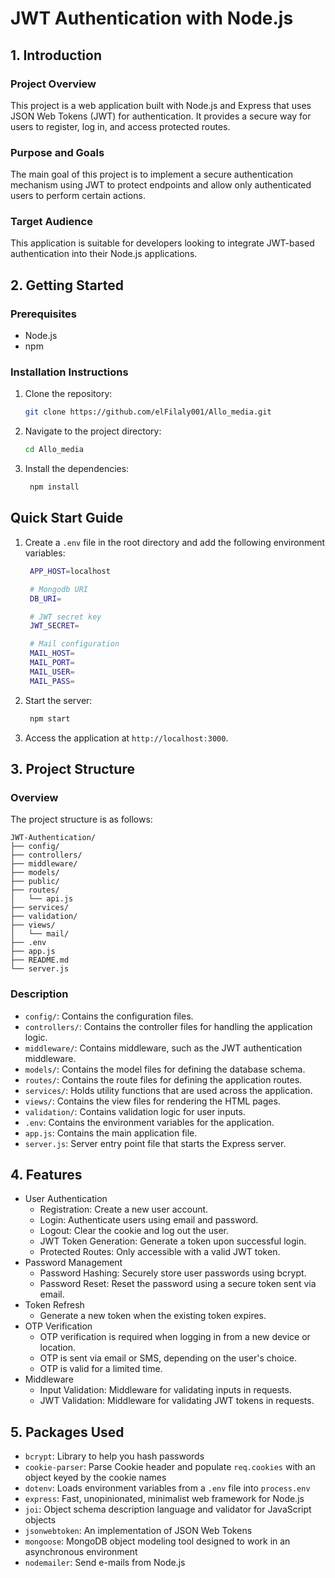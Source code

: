 # JWT Authentication with Node.js

## 1. Introduction

### Project Overview
This project is a web application built with Node.js and Express that uses JSON Web Tokens (JWT) for authentication. It provides a secure way for users to register, log in, and access protected routes.

### Purpose and Goals
The main goal of this project is to implement a secure authentication mechanism using JWT to protect endpoints and allow only authenticated users to perform certain actions.

### Target Audience
This application is suitable for developers looking to integrate JWT-based authentication into their Node.js applications.

## 2. Getting Started

### Prerequisites
- Node.js
- npm

### Installation Instructions
1. Clone the repository:
   ```sh
   git clone https://github.com/elFilaly001/Allo_media.git
    ```
2. Navigate to the project directory:
   ```sh
   cd Allo_media
   ```
3. Install the dependencies:
   ```sh
    npm install
    ```

## Quick Start Guide
1. Create a `.env` file in the root directory and add the following environment variables:
   ```sh
    APP_HOST=localhost
   
    # Mongodb URI
    DB_URI=
   
    # JWT secret key
    JWT_SECRET=
   
    # Mail configuration
    MAIL_HOST=
    MAIL_PORT=
    MAIL_USER=
    MAIL_PASS=
    ```
2. Start the server:
    ```sh
     npm start
     ```
3. Access the application at `http://localhost:3000`.

## 3. Project Structure

### Overview
The project structure is as follows:
```
JWT-Authentication/
├── config/
├── controllers/
├── middleware/
├── models/
├── public/
├── routes/
│   └── api.js
├── services/
├── validation/
├── views/
│   └── mail/
├── .env
├── app.js
├── README.md
└── server.js
```

### Description

- `config/`: Contains the configuration files.
- `controllers/`: Contains the controller files for handling the application logic.
- `middleware/`: Contains middleware, such as the JWT authentication middleware.
- `models/`: Contains the model files for defining the database schema.
- `routes/`: Contains the route files for defining the application routes.
- `services/`: Holds utility functions that are used across the application.
- `views/`: Contains the view files for rendering the HTML pages.
- `validation/`: Contains validation logic for user inputs.
- `.env`: Contains the environment variables for the application.
- `app.js`: Contains the main application file.
- `server.js`: Server entry point file that starts the Express server.


## 4. Features

- User Authentication
    - Registration: Create a new user account.
    - Login: Authenticate users using email and password.
    - Logout: Clear the cookie and log out the user.
    - JWT Token Generation: Generate a token upon successful login.
    - Protected Routes: Only accessible with a valid JWT token.
- Password Management
    - Password Hashing: Securely store user passwords using bcrypt.
    - Password Reset: Reset the password using a secure token sent via email.
- Token Refresh
    - Generate a new token when the existing token expires.
- OTP Verification
    - OTP verification is required when logging in from a new device or location.
    - OTP is sent via email or SMS, depending on the user's choice.
    - OTP is valid for a limited time.
- Middleware
    - Input Validation: Middleware for validating inputs in requests.
    - JWT Validation: Middleware for validating JWT tokens in requests.
 

## 5. Packages Used

- `bcrypt`: Library to help you hash passwords
- `cookie-parser`: Parse Cookie header and populate `req.cookies` with an object keyed by the cookie names
- `dotenv`: Loads environment variables from a `.env` file into `process.env`
- `express`: Fast, unopinionated, minimalist web framework for Node.js
- `joi`: Object schema description language and validator for JavaScript objects
- `jsonwebtoken`: An implementation of JSON Web Tokens
- `mongoose`: MongoDB object modeling tool designed to work in an asynchronous environment
- `nodemailer`: Send e-mails from Node.js
